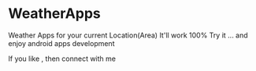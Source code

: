 # WeatherApps
Weather Apps for your current Location(Area)
It'll work 100% 
Try it ... and enjoy android apps development 

If you like , then connect with me 
